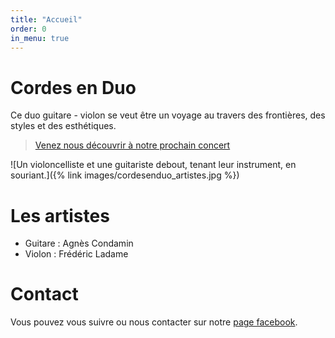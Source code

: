 ```yaml
---
title: "Accueil"
order: 0
in_menu: true
---
```

# Cordes en Duo

Ce duo guitare - violon se veut être un voyage au travers des frontières, des
styles et des esthétiques.

> [Venez nous découvrir à notre prochain concert](/concerts.html)

![Un violoncelliste et une guitariste debout, tenant leur instrument, en souriant.]({% link images/cordesenduo_artistes.jpg %})

# Les artistes

- Guitare : Agnès Condamin
- Violon : Frédéric Ladame

# Contact

Vous pouvez vous suivre ou nous contacter sur notre [page facebook](https://www.facebook.com/profile.php?id=100063775533687). 